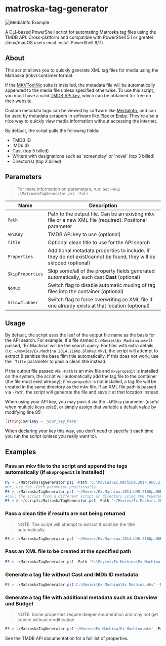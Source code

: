 # matroska-tag-generator

![MediaInfo Example](https://i.imgur.com/s3ohFhp.png)

A CLI-based PowerShell script for automating Matroska tag files using the TMDB API. Cross-platform and compatible with PowerShell 5.1 or greater (linux/macOS users must install PowerShell 6/7).

## About

This script allows you to quickly generate XML tag files for media using the Matroska (mkv) container format.

If the [MKVToolNix](https://mkvtoolnix.download/) suite is installed, the metadata file will be automatically appended to the media file unless specified otherwise. To use this script, you must have a valid [TMDB API key](https://www.themoviedb.org/documentation/api), which can be obtained for free on their website.

Custom metadata tags can be viewed by software like [MediaInfo](https://mediaarea.net/en/MediaInfo), and can be used by metadata scrapers in software like [Plex](https://www.plex.tv/) or [Emby](https://emby.media/). They're also a nice way to quickly view media information without accessing the internet.

By default, the script pulls the following fields:

- TMDB ID
- IMDb ID
- Cast (top 5 billed)
- Writers with designations such as 'screenplay' or 'novel' (top 3 billed)
- Director(s) (top 2 billed)

## Parameters

> For more information on parameters, run: `Get-Help .\MatroskaTagGenerator.ps1 -Full`

| Name             | Description                                                                                                      |
| ---------------- | ---------------------------------------------------------------------------------------------------------------- |
| `Path`           | Path to the output file. Can be an existing mkv file or a new XML file (required). Positional parameter          |
| `APIKey`         | TMDB API key to use (optional)                                                                                   |
| `Title`          | Optional clean title to use for the API search                                                                   |
| `Properties`     | Additional metadata properties to include. If they do not exist/cannot be found, they will be skipped (optional) |
| `SkipProperties` | Skip some/all of the property fields generated automatically, such cast **Cast** (optional)                      |
| `NoMux`          | Switch flag to disable automatic muxing of tag files into the container (optional)                               |
| `AllowClobber`   | Switch flag to force overwriting an XML file if one already exists at that location (optional)                   |

## Usage

By default, the script uses the leaf of the output file name as the basis for the API search. For example, if a file named `C:\Movies\Ex Machina.mkv` is passed, 'Ex Machina' will be the search query. For files with extra details (i.e. `~/movies/Ex.Machina.2014.2160p.BluRay.mkv`), the script will attempt to extract & sanitize the base film title automatically. If this does not work, use the `-Title` parameter to pass a clean title instead.

If the output file passed via `-Path` is an mkv file and `mkvpropedit` is installed on the system, the script will automatically add the tag file to the container (the file must exist already); if `mkvpropedit` is not installed, a tag file will be created in the same directory as the mkv file. If an XML file path is passed via `-Path`, the script will generate the file and save it at that location instead.

When using your API key, you may pass it via the `-APIKey` parameter (useful when multiple keys exist), or simply assign that variable a default value by modifying line 85:

```PowerShell
[string]$APIKey = 'your_key_here'
```

When declaring your key this way, you don't need to specify it each time you run the script (unless you really want to).

## Examples

### Pass an mkv file to the script and append the tags automatically (if `mkvpropedit` is installed)

```PowerShell
PS > .\MatroskaTagGenerator.ps1 -Path 'C:\Movies\Ex.Machina.2014.UHD.2160p.HDR.bluray.mkv'
#Or, use the -Path parameter positionally
PS > .\MatroskaTagGenerator.ps1 '~/Movies/Ex.Machina.2014.UHD.2160p.HDR.bluray.mkv'
#Call the script from a different script or directory using the PowerShell & operator
PS > & ~/scripts/MatroskaTagGenerator.ps1 -Path '~/Movies/Ex.Machina.2014.UHD.2160p.HDR.bluray.mkv'
```

### Pass a clean title if results are not being returned

> NOTE: The script will attempt to extract & sanitize the title automatically

```PowerShell
PS > .\MatroskaTagGenerator.ps1 '~/Movies/Ex.Machina.2014.UHD.2160p.HDR.bluray.mkv' -Title 'Ex Machina'
```

### Pass an XML file to be created at the specified path

```PowerShell
PS > .\MatroskaTagGenerator.ps1 -Path 'C:\Movies\Ex Machina\Ex Machina.xml'
```

### Generate a tag file without Cast and IMDb ID metadata

```PowerShell
PS > .\MatroskaTagGenerator.ps1'C:\Movies\Ex Machina\Ex Machina.mkv' -SkipProperties cast, IMDbID
```

### Generate a tag file with additional metadata such as Overview and Budget

> NOTE: Some properties require deeper enumeration and may not get copied without modification

```PowerShell
PS > .\MatroskaTagGenerator.ps1'~/Movies/Ex Machina/Ex Machina.mkv' -Properties budget, overview
```

See the TMDB API documentation for a full list of properties.
